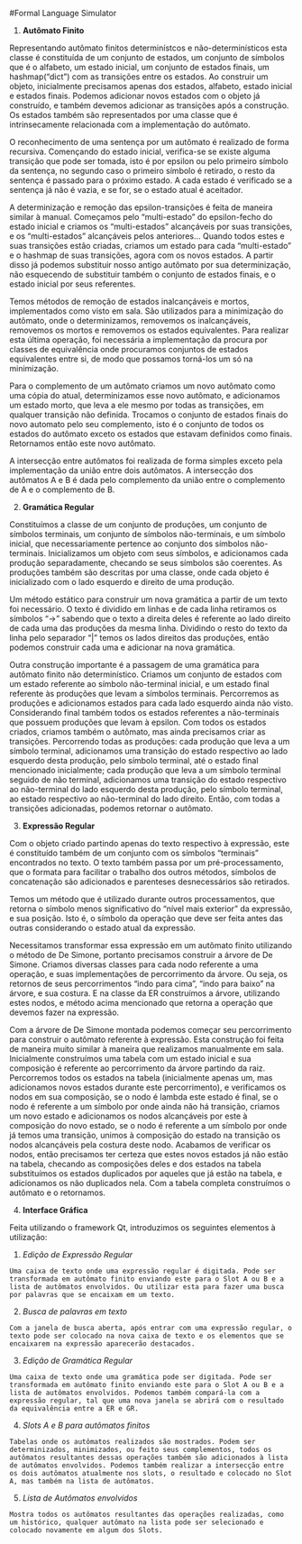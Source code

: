 #Formal Language Simulator


1. **Autômato Finito**

  Representando autômato finitos determinístcos e não-determinísticos esta classe é constituída de um conjunto de estados, um conjunto de símbolos que é o alfabeto, um estado inicial, um conjunto de estados finais, um hashmap(“dict”) com as transições entre os estados. Ao construir um objeto, inicialmente precisamos apenas dos estados, alfabeto, estado inicial e estados finais. Podemos adicionar novos estados com o objeto já construído, e também devemos adicionar as transições após a construção. Os estados também são representados por uma classe que é intrinsecamente relacionada com a implementação do autômato.

  O reconhecimento de uma sentença por um autômato é realizado de forma recursiva. Començando do estado inicial, verifica-se se existe alguma transição que pode ser tomada, isto é por epsilon ou pelo primeiro símbolo da sentença, no segundo caso o primeiro símbolo é retirado, o resto da sentença é passado para o próximo estado. A cada estado é verificado se a sentença já não é vazia, e se for, se o estado atual é aceitador.

  A determinização e remoção das epsilon-transições é feita de maneira similar à manual. Começamos pelo “multi-estado” do epsilon-fecho do estado inicial e criamos os “multi-estados” alcançáveis por suas transições, e os “multi-estados” alcançáveis pelos anteriores… Quando todos estes e suas transições estão criadas, criamos um estado para cada “multi-estado” e o hashmap de suas transições, agora com os novos estados. A partir disso já podemos substituir nosso antigo autômato por sua determinização, não esquecendo de substituir também o conjunto de estados finais, e o estado inicial por seus referentes.

  Temos métodos de remoção de estados inalcançáveis e mortos, implementados como visto em sala. São utilizados para a minimização do autômato, onde o determinizamos, removemos os inalcançáveis, removemos os mortos e removemos os estados equivalentes. Para realizar esta última operação, foi necessária a implementação da procura por classes de equivalência onde procuramos conjuntos de estados equivalentes entre si, de modo que possamos torná-los um só na minimização.

  Para o complemento de um autômato criamos um novo autômato como uma cópia do atual, determinizamos esse novo autômato, e adicionamos um estado morto, que leva a ele mesmo por todas as transições, em qualquer transição não definida. Trocamos o conjunto de estados finais do novo automato pelo seu complemento, isto é o conjunto de todos os estados do autômato exceto os estados que estavam definidos como finais. Retornamos então este novo autômato.

  A intersecção entre autômatos foi realizada de forma simples exceto pela implementação da união entre dois autômatos. A intersecção dos autômatos A e B é dada pelo complemento da união entre o complemento de A e o complemento de B. 

2. **Gramática Regular**

  Constituímos a classe de um conjunto de produções, um conjunto de símbolos terminais, um conjunto de símbolos não-terminais, e um símbolo inicial, que necessariamente pertence ao conjunto dos símbolos não-terminais. Inicializamos um objeto com seus símbolos, e adicionamos cada produção separadamente, checando se seus símbolos são coerentes. As produções também são descritas por uma classe, onde cada objeto é inicializado com o lado esquerdo e direito de uma produção.

  Um método estático para construir um nova gramática a partir de um texto foi necessário. O texto é dividido em linhas e de cada linha retiramos os símbolos “->” sabendo que o texto a direita deles é referente ao lado direito de cada uma das produções da mesma linha. Dividindo o resto do texto da linha pelo separador “|” temos os lados direitos das produções, então podemos construir cada uma e adicionar na nova gramática.

  Outra construção importante é a passagem de uma gramática para autômato finito não determinístico. Criamos um conjunto de estados com um estado referente ao símbolo não-terminal inicial, e um estado final referente às produções que levam a símbolos terminais. Percorremos as produções e adicionamos estados para cada lado esquerdo ainda não visto. Considerando final também todos os estados referentes a não-terminais que possuem produções que levam à epsilon. Com todos os estados criados, criamos também o autômato, mas ainda precisamos criar as transições. Percorrendo todas as produções: cada produção que leva a um símbolo terminal, adicionamos uma transição do estado respectivo ao lado esquerdo desta produção, pelo símbolo terminal, até o estado final mencionado inicialmente; cada produção que leva a um símbolo terminal seguido de não terminal, adicionamos uma transição do estado respectivo ao não-terminal do lado esquerdo desta produção, pelo símbolo terminal, ao estado respectivo ao não-terminal do lado direito. Então, com todas a transições adicionadas, podemos retornar o autômato.

3. **Expressão Regular**

  Com o objeto criado partindo apenas do texto respectivo à expressão, este é constituído também de um conjunto com os símbolos “terminais” encontrados no texto. O texto também passa por um pré-processamento, que o formata para facilitar o trabalho dos outros métodos, símbolos de concatenação são adicionados e parenteses desnecessários são retirados.

  Temos um método que é utilizado durante outros processamentos, que retorna o símbolo menos significativo do “nível mais exterior” da expressão, e sua posição. Isto é, o símbolo da operação que deve ser feita antes das outras considerando o estado atual da expressão.

  Necessitamos transformar essa expressão em um autômato finito utilizando o método de De Simone, portanto precisamos construir a árvore de De Simone. Criamos diversas classes para cada nodo referente a uma operação, e suas implementações de percorrimento da árvore. Ou seja, os retornos de seus percorrimentos “indo para cima”, “indo para baixo” na árvore, e sua costura. E na classe da ER construímos a árvore, utilizando estes nodos, e método acima mencionado que retorna a operação que devemos fazer na expressão.

  Com a árvore de De Simone montada podemos começar seu percorrimento para construir o autômato referente à expressão. Esta construção foi feita de maneira muito similar à maneira que realizamos manualmente em sala. Inicialmente construímos uma tabela com um estado inicial e sua composição é referente ao percorrimento da árvore partindo da raiz. Percorremos todos os estados na tabela (inicialmente apenas um, mas adicionamos novos estados durante este percorrimento), e verificamos os nodos em sua composição, se o nodo é lambda este estado é final, se o nodo é referente a um símbolo por onde ainda não há transição, criamos um novo estado e adicionamos os nodos alcançáveis por este à composição do novo estado, se o nodo é referente a um símbolo por onde já temos uma transição, unimos à composição do estado na transição os nodos alcançáveis pela costura deste nodo. Acabamos de verificar os nodos, então precisamos ter certeza que estes novos estados já não estão na tabela, checando as composições deles e dos estados na tabela substituímos os estados duplicados por aqueles que já estão na tabela, e adicionamos os não duplicados nela. Com a tabela completa construímos o autômato e o retornamos.

4. **Interface Gráfica**

  Feita utilizando o framework Qt, introduzimos os seguintes elementos à utilização:

  1. *Edição de Expressão Regular*

    Uma caixa de texto onde uma expressão regular é digitada. Pode ser transformada em autômato finito enviando este para o Slot A ou B e a lista de autômatos envolvidos. Ou utilizar esta para fazer uma busca por palavras que se encaixam em um texto.

  2. *Busca de palavras em texto*

    Com a janela de busca aberta, após entrar com uma expressão regular, o texto pode ser colocado na nova caixa de texto e os elementos que se encaixarem na expressão aparecerão destacados.

  3. *Edição de Gramática Regular*

    Uma caixa de texto onde uma gramática pode ser digitada. Pode ser transformada em autômato finito enviando este para o Slot A ou B e a lista de autômatos envolvidos. Podemos também compará-la com a expressão regular, tal que uma nova janela se abrirá com o resultado da equivalência entre a ER e GR.

  4. *Slots A e B para autômatos finitos*

    Tabelas onde os autômatos realizados são mostrados. Podem ser determinizados, minimizados, ou feito seus complementos, todos os autômatos resultantes dessas operações também são adicionados à lista de autômatos envolvidos. Podemos também realizar a intersecção entre os dois autômatos atualmente nos slots, o resultado e colocado no Slot A, mas também na lista de autômatos.

  5. *Lista de Autômatos envolvidos*

    Mostra todos os autômatos resultantes das operações realizadas, como um histórico, qualquer autômato na lista pode ser selecionado e colocado novamente em algum dos Slots.
